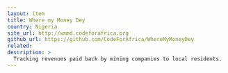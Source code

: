 ```yaml
---
layout: item
title: Where my Money Dey
country: Nigeria
site_url: http://wmmd.codeforafrica.org
github_url: https://github.com/CodeForAfrica/WhereMyMoneyDey
related: 
description: >
  Tracking revenues paid back by mining companies to local residents.
---
```

